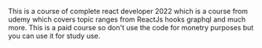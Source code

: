 This is a course of complete react developer 2022 which is a course from udemy which covers topic ranges from ReactJs hooks graphql and much more.
This is a paid course so don't use the code for monetry purposes but you can use it for study use.
